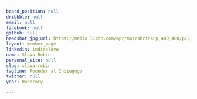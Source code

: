 ```yaml
---
board_position: null
dribbble: null
email: null
facebook: null
github: null
headshot_jpg_url: https://media.licdn.com/mpr/mpr/shrinknp_400_400/p/3/000/068/049/0da0d20.jpg
layout: member_page
linkedin: indieslava
name: Slava Rubin
personal_site: null
slug: slava-rubin
tagline: Founder at Indiegogo
twitter: null
year: Honorary

---
```

